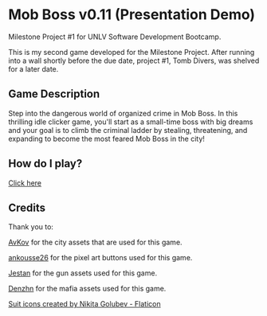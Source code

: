 # Mob Boss v0.11 (Presentation Demo)

Milestone Project #1 for UNLV Software Development Bootcamp.

This is my second game developed for the Milestone Project. After running into a wall shortly before the due date, project #1, Tomb Divers, was shelved for a later date.

## Game Description

Step into the dangerous world of organized crime in Mob Boss. In this thrilling idle clicker game, you'll start as a small-time boss with big dreams and your goal is to climb the criminal ladder by stealing, threatening, and expanding to become the most feared Mob Boss in the city!

## How do I play?

[Click here](https://zachplatypus.github.io/Mob-Boss/)

## Credits

Thank you to:

[AvKov](https://avkov.itch.io/city-tilemap-32x32) for the city assets that are used for this game.

[ankousse26](https://ankousse26.itch.io/pixel-art-boutons) for the pixel art buttons used for this game.

[Jestan](https://jestan.itch.io/weapons-pack) for the gun assets used for this game.

[Denzhn](https://denzhn.itch.io/pixelart-mafia-characters) for the mafia assets used for this game.

[Suit icons created by Nikita Golubev - Flaticon](https://www.flaticon.com/free-icons/suit)